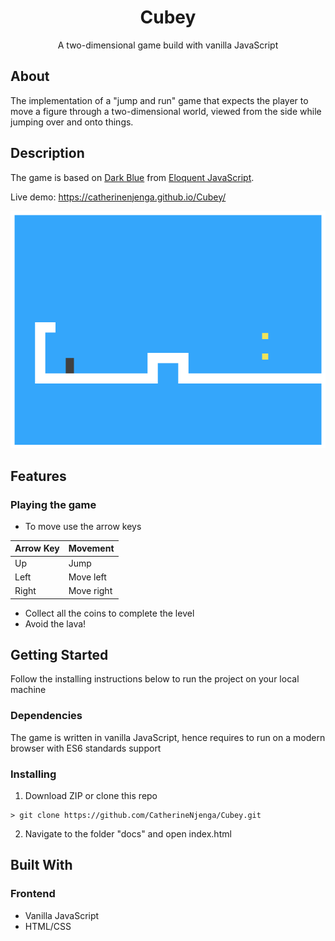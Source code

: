 <div align="center">
  <h1>Cubey</h1>
  <p>A two-dimensional game build with vanilla JavaScript</p>
</div>

## About

The implementation of a "jump and run" game that expects the player to move a figure through a two-dimensional world, viewed from the side while jumping over and onto things.

## Description

The game is based on [Dark Blue](http://www.lessmilk.com/game/dark-blue/) from [Eloquent JavaScript](http://eloquentjavascript.net/).

Live demo: https://catherinenjenga.github.io/Cubey/

![Platform Game](assets/screenshot.png)

## Features

### Playing the game
* To move use the arrow keys

| Arrow Key | Movement   |
|-----------|------------|
| Up        | Jump       |
| Left      | Move left  |
| Right     | Move right |

* Collect all the coins to complete the level
* Avoid the lava!

## Getting Started

Follow the installing instructions below to run the project on your local machine

### Dependencies

The game is written in vanilla JavaScript, hence requires to run on a modern browser with ES6 standards support

### Installing

1. Download ZIP or clone this repo
```
> git clone https://github.com/CatherineNjenga/Cubey.git
```
2. Navigate to the folder "docs" and open index.html

## Built With

### Frontend

* Vanilla JavaScript
* HTML/CSS


